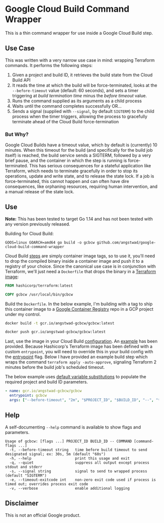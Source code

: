 # Google Cloud Build Command Wrapper

This is a thin command wrapper for use inside a Google Cloud Build step. 

## Use Case

This was written with a very narrow use case in mind: wrapping Terraform commands.  It performs the following steps:

1. Given a project and build ID, it retrieves the build state from the Cloud Build API
1. It reads the time at which the build will be force-terminated, looks at the `--before-timeout` value (default: 60 seconds), and sets a timer triggering at _build termination time_ minus the _before timeout_ value.
1. Runs the command supplied as its arguments as a child process
1. Waits until the command completes successfully OR...
1. Sends a signal (supplied with `--signal`, by default `SIGTERM`) to the child process when the timer triggers, allowing the process to gracefully terminate ahead of the Cloud Build force-termination

### But Why?

Google Cloud Builds have a timeout value, which by default is (currently) 10 minutes.  When this timeout for the build (and specifically for the build job itself) is reached, the build service sends a SIGTERM, followed by a very brief pause, and the container in which the step is running is force-terminated.  This has serious consequences for a stateful application like Terraform, which needs to terminate gracefully in order to stop its operations, update and write state, and to release the state lock. If a job is force-terminated, this cannot happen and can often have dire consequences, like orphaning resources, requiring human intervention, and a manual release of the state lock.

## Use

**Note:** This has been tested to target Go 1.14 and has not been tested with any version previously released.

 Building for Cloud Build:
 
```
GOOS=linux GOARCH=amd64 go build -o gcbcw github.com/angstwad/google-cloud-build-command-wrapper
```

Cloud Build [steps](https://cloud.google.com/cloud-build/docs/build-config#build_steps) are simply container image tags, so to use it, you'll need to drop the compiled binary inside a container image and push it to a registry of your choice.  Since the canonical use case is in conjunction with Terraform, we'll just need a `Dockerfile` that drops the binary in a [Terraform image](https://hub.docker.com/r/hashicorp/terraform/):

```Dockerfile
FROM hashicorp/terraform:latest

COPY gcbcw /usr/local/bin/gcbcw
```

Build the `Dockerfile`.  In the below example, I'm building with a tag to ship this container image to a [Google Container Registry](https://cloud.google.com/container-registry/) repo in a GCP project under my control.

```bash
docker build -t gcr.io/angstwad-gcbcw/gcbcw:latest

docker push gcr.io/angstwad-gcbcw/gcbcw:latest
```

Last, use the image in your Cloud Build [configuration](https://cloud.google.com/cloud-build/docs/build-config). An [example](example/cloudbuild.yaml) has been provided.  Because Hashicorp's Terraform image has been defined with a custom `entrypoint`, you will need to override this in your build config with the [entrypoint](https://cloud.google.com/cloud-build/docs/build-config#entrypoint) flag.  Below I have provided an example build step which wraps the command `terraform apply -auto-approve`, signaling Terraform 2 minutes before the build job's scheduled timeout.

The below example uses [default variable substitutions](https://cloud.google.com/cloud-build/docs/configuring-builds/substitute-variable-values#using_default_substitutions) to populate the required project and build ID parameters.

```yaml
- name: gcr.io/angstwad-gcbcw/gcbcw
  entrypoint: gcbcw
  args: ["--before-timeout", "2m", "$PROJECT_ID", "$BUILD_ID", "--", "terraform", "apply", "-auto-approve"]
```

## Help

A self-documenting `--help` command is available to show flags and parameters.

```
Usage of gcbcw: [flags ...] PROJECT_ID BUILD_ID -- COMMAND [command-flags ...]
  -t, --before-timeout string   time before build timeout to send designated signal; ex: 30s, 5m (default "60s")
  -h, --help                    print this usage and exit
  -q, --quiet                   suppress all output except process stdout and stderr
  -s, --signal string           signal to send to wrapped process (default "SIGTERM")
  -e, --timeout-exitcode int    non-zero exit code used if process is timed out; overrides process exit code
  -v, --verbose                 enable additional logging
```

## Disclaimer

This is not an official Google product.
